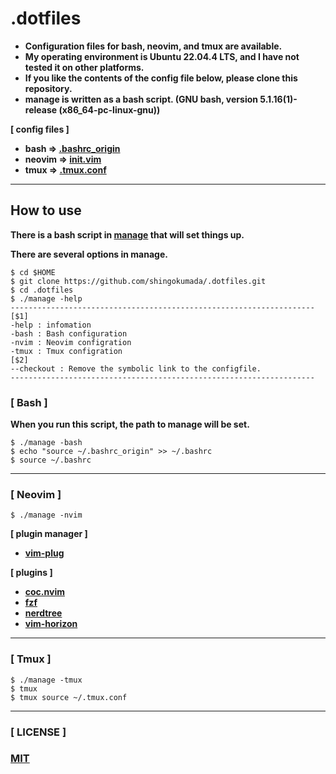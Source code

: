 # **.dotfiles**

- **Configuration files for bash, neovim, and tmux are available.**
- **My operating environment is Ubuntu 22.04.4 LTS, and I have not tested it on other platforms.**
- **If you like the contents of the config file below, please clone this repository.**
- **manage is written as a bash script. (GNU bash, version 5.1.16(1)-release (x86_64-pc-linux-gnu))**

**[ config files ]**

- **bash => [.bashrc_origin](https://github.com/shingokumada/.dotfiles/blob/ubuntu/config/bash/.bashrc_origin)**
- **neovim => [init.vim](https://github.com/shingokumada/.dotfiles/blob/ubuntu/config/neovim/init.vim)**
- **tmux => [.tmux.conf](https://github.com/shingokumada/.dotfiles/blob/ubuntu/config/tmux/.tmux.conf)**

--------------------------------------------------------------------

## **How to use**

**There is a bash script in [manage](https://github.com/shingokumada/.dotfiles/blob/ubuntu/manage) that will set things up.**

**There are several options in manage.**

```shell
$ cd $HOME
$ git clone https://github.com/shingokumada/.dotfiles.git
$ cd .dotfiles
$ ./manage -help
--------------------------------------------------------------------
[$1]
-help : infomation
-bash : Bash configuration
-nvim : Neovim configration
-tmux : Tmux configration
[$2]
--checkout : Remove the symbolic link to the configfile.
--------------------------------------------------------------------
```

### **[ Bash ]**

**When you run this script, the path to manage will be set.**

```shell
$ ./manage -bash
$ echo "source ~/.bashrc_origin" >> ~/.bashrc
$ source ~/.bashrc
```
--------------------------------------------------------------------

### **[ Neovim ]**

```shell
$ ./manage -nvim
```

**[ plugin manager ]**

- **[vim-plug](https://github.com/junegunn/vim-plug)**

**[ plugins ]**

- **[coc.nvim](https://github.com/neoclide/coc.nvim)**
- **[fzf](https://github.com/junegunn/fzf)**
- **[nerdtree](https://github.com/preservim/nerdtree)**
- **[vim-horizon](https://github.com/ntk148v/vim-horizon)**

--------------------------------------------------------------------

### **[ Tmux ]**

```shell
$ ./manage -tmux
$ tmux
$ tmux source ~/.tmux.conf
```

--------------------------------------------------------------------

### **[ LICENSE ]**

### **[MIT](https://github.com/shingokumada/.dotfiles/blob/ubuntu/LICENSE)**
